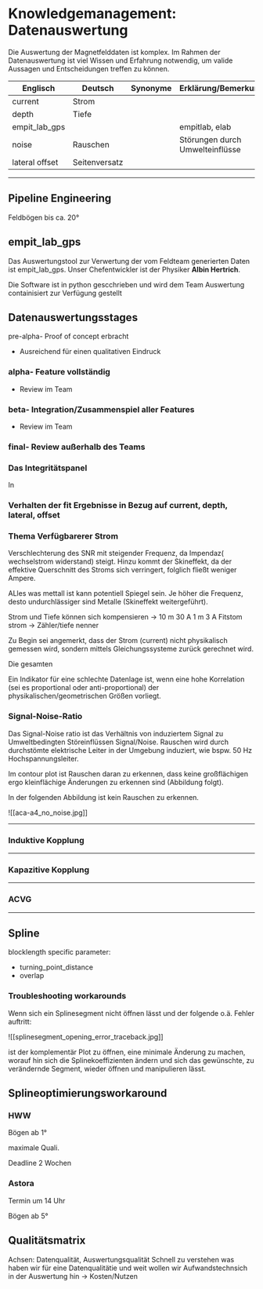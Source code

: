 # Knowledgemanagement: Datenauswertung

  Die Auswertung der Magnetfelddaten ist komplex. Im Rahmen der Datenauswertung ist viel Wissen und Erfahrung notwendig, um valide Aussagen und Entscheidungen treffen zu können.  



| Englisch | Deutsch | Synonyme | Erklärung/Bemerkung             | Beispiel                        |
| -------- | -------- | -------- | ------------------------------- | ------------------------------- |
|current|Strom|
|depth|Tiefe|
|empit_lab_gps|||empitlab, elab|
|noise|Rauschen||Störungen durch Umwelteinflüsse|Hochspannugnsmasten, Stromkabel|
|lateral offset|Seitenversatz|
___

## Pipeline Engineering

Feldbögen bis ca. 20°


## empit_lab_gps

Das Auswertungstool zur Verwertung der vom Feldteam generierten Daten ist empit_lab_gps. Unser Chefentwickler ist der Physiker __Albin Hertrich__. 

Die Software ist in python gescchrieben und wird dem Team Auswertung containisiert zur Verfügung gestellt

## Datenauswertungsstages


pre-alpha- Proof of concept erbracht

- Ausreichend für einen qualitativen Eindruck

### alpha- Feature vollständig

- Review im Team

### beta- Integration/Zusammenspiel aller Features

- Review im Team

### final- Review außerhalb des Teams





### Das Integritätspanel

In 

### Verhalten der fit Ergebnisse in Bezug auf current, depth, lateral, offset

### Thema Verfügbarerer Strom

Verschlechterung des SNR mit steigender Frequenz, da Impendaz( wechselstrom widerstand) steigt. Hinzu kommt der Skineffekt, da der effektive Querschnitt des Stroms sich verringert, folglich fließt weniger Ampere.

ALles was mettall ist kann potentiell Spiegel sein. Je höher die Frequenz, desto undurchlässiger sind Metalle (Skineffekt weitergeführt).

Strom und Tiefe können sich kompensieren → 10 m 30 A 1 m 3 A Fitstom strom → Zähler/tiefe nenner

Zu Begin sei angemerkt, dass der Strom (current) nicht physikalisch gemessen wird, sondern mittels Gleichungssysteme zurück gerechnet wird. 

Die gesamten 

Ein Indikator für eine schlechte Datenlage ist, wenn eine hohe Korrelation  (sei es proportional oder anti-proportional) der physikalischen/geometrischen Größen vorliegt.

### Signal-Noise-Ratio

Das Signal-Noise ratio ist das Verhältnis von induziertem Signal zu Umweltbedingten Störeinflüssen Signal/Noise. Rauschen wird durch durchstömte elektrische Leiter in der Umgebung induziert, wie bspw. 50 Hz Hochspannungsleiter. 

Im contour plot ist Rauschen daran zu erkennen, dass keine großflächigen ergo kleinflächige Änderungen zu erkennen sind (Abbildung folgt).

In der folgenden Abbildung ist kein Rauschen zu erkennen.

![[aca-a4_no_noise.jpg]]
___


### Induktive Kopplung


___


### Kapazitive Kopplung


___


### ACVG


___


## Spline

blocklength specific parameter:
- turning_point_distance
- overlap



### Troubleshooting workarounds

Wenn sich ein Splinesegment nicht öffnen lässt und der folgende o.ä. Fehler auftritt:

![[splinesegment_opening_error_traceback.jpg]]

ist der komplementär Plot zu öffnen, eine minimale Änderung zu machen, worauf hin sich die Splinekoeffizienten ändern und sich das gewünschte, zu verändernde Segment, wieder öffnen und manipulieren lässt.


## Splineoptimierungsworkaround

### HWW

Bögen ab 1°

maximale Quali.

Deadline 2 Wochen

### Astora

Termin um 14 Uhr

Bögen ab 5°




## Qualitätsmatrix

Achsen: Datenqualität, Auswertungsqualität
Schnell zu verstehen was haben wir für eine Datenqualitätie und weit wollen wir Aufwandstechnsich in der Auswertung hin → Kosten/Nutzen
